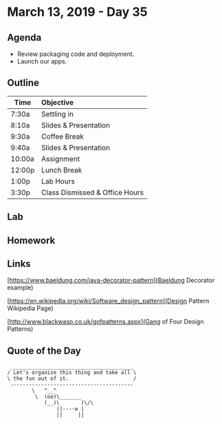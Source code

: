 # March 13, 2019 - Day 35


## Agenda

- Review packaging code and deployment.
- Launch our apps.  


## Outline

| Time   | Objective                        |
| -------|:---------------------------------|
| 7:30a  | Settling in                      |
| 8:10a  | Slides & Presentation            |
| 9:30a  | Coffee Break                     |
| 9:40a  | Slides & Presentation            |
| 10:00a | Assignment                       |
| 12:00p | Lunch Break                      |
| 1:00p  | Lab Hours                        |
| 3:30p  | Class Dismissed & Office Hours   |

## Lab


## Homework



## Links

[https://www.baeldung.com/java-decorator-pattern](Baeldung Decorator example)

[https://en.wikipedia.org/wiki/Software_design_pattern](Design Pattern Wikipedia Page)

[http://www.blackwasp.co.uk/gofpatterns.aspx](Gang of Four Design Patterns)


## Quote of the Day 
```
 ________________________________________
/ Let's organize this thing and take all \
\ the fun out of it.                     /
 ----------------------------------------
        \   ^__^
         \  (oo)\_______
            (__)\       )\/\
                ||----w |
                ||     ||
```